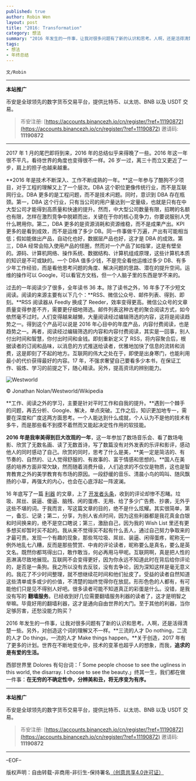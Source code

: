 ```yaml
---
published: true
author: Robin Wen
layout: post
title: "2016: Transformation"
category: 想法
summary: "2016 年发生的一件事，让我对很多问题有了新的认识和思考。人啊，还是活得清楚一些。另外，对创造这个词的理解又不一样。三流的人才 Do nothing，二流的人才 Do things，一流的人才 Make things happen。关于创造，2017 年有了更多的计划。世界在不断地变化中，技术的变革也超乎人的想象，而我，追求的是有爱的生活。西部世界里 Dolores 有句台词：「 Some people choose to see the ugliness in this world, the disarray. I choose to see the beauty.」终其一生，我们都在做一件事：在无穷的不确定性中，分辨美和丑，将无序变为有序。"
tags:
- 想法
- 年终总结
---
```


`文/Robin`

***

**本站推广**

币安是全球领先的数字货币交易平台，提供比特币、以太坊、BNB 以及 USDT 交易。

> 币安注册: [https://accounts.binancezh.io/cn/register/?ref=11190872](https://accounts.binancezh.io/cn/register/?ref=11190872)
> 邀请码: **11190872**

***

2017 年 1 月的尾巴即将到来，2016 年的总结似乎来得晚了一些。2016 年这一年很不平凡，看待世界的角度也变得很不一样。26 岁一过，离三十而立又更近了一步，肩上的担子也越来越重。

**2016 年是技术不断深入、工作不断成熟的一年。**这一年参与了酷狗不少项目，对于工程的理解又上了一个层次。DBA 这个职位更像传统行业，而不是互联网行业。DBA 更多的是工程问题，而不是技术问题。同时，意识到 DBA 存在瓶颈。第一，DBA 这个行业，只有当公司的用户量达到一定量级，也就是只有在中大型公司才能得到高质量和快速的提升。然而，中大型公司数量有限，招聘的名额也有限，怎样在激烈竞争中脱颖而出，关键在于你的核心竞争力，你要说服别人凭什么聘用你。第二，DBA 更多的是资源消耗和资源维稳，而不是成果产出。KPI 更多的是看到成效，而不是运维了多少 DB。同一件事做千万遍，产出有可能相当低；假如能做出产品，自动化也好，数据层产品也好，这才是 DBA 的成效。第三，DBA 经常会陷入使用产品的怪圈，然而对一个产品了如指掌，这是有壁垒的。源码、计算机网络、操作系统、数据结构、计算机组成原理，这些计算机本质的知识是不可或缺的。一个 DBA 值多少钱，不是完全看他运维过多少 DB、有多少年工作经验，而是看他思考问题的角度、解决问题的思路、潜在的提升空间。运维的操作可以 Google，可以看官方文档，但一个人脑子里的东西是学不来的。

过去的一年阅读少了很多，全年读书 36 本。除了读书之外，16 年多了不少短文阅读。阅读的来源主要有以下几个：**RSS、微信公众号、邮件列表、得到、即刻。**RSS 阅读器从 Feedly 换成了 Reeder，效率变得更高。微信公众号的文章质量变得参差不齐，需要更仔细地筛选。邮件列表这种古老的聚合阅读方式，如今依然毫不过时。人们变得越来越懒，大量阅读经过编辑筛选的内容，这将是阅读趋势之一。得到这个产品可以说是 2016 年心目中的年度产品，内容付费阅读，也是趋势之一。再者，阅读经过编辑筛选的内容和内容付费阅读，其实是一回事，别人付出时间和智慧，你付出时间和金钱。即刻重新定义了 RSS，将内容聚合后，根据读者的订阅和品味，以消息的方式推送给读者，优雅地加快了信息的流转和消费，这是即刻了不起的地方。互联网的伟大之处在于，即使是出身寒门，也能利用最小的代价获得最好的内容。17 年，不强求奢望自己要看多少本书，在保证工作、锻炼、学习的前提之下，随心精读。另外，提高资讯的辨别能力。

![Westworld](https://cdn.dbarobin.com/WeB5WGr.jpg)

© Jonathan Nolan/Westworld/Wikipedia

**工作、阅读之外的学习，主要是针对平时工作和自我的提升。**遇到一个棘手的问题，再去分析、Google、解决，单点突破。工作之后，知识更加地专一，需要在深度和广度这两方面思考。一个人能达到什么成就，个人认为不是他的技术有多牛，而是那些看不到摸不着然而又能起决定性作用的软技能。

**2016 年是我审美得到巨大改观的一年**，这一年参加了数场音乐会、看了数场电影、欣赏了无数名画、读了无数首诗，写了数篇没有对外发表的乐评和影评，感动他人的同时感动了自己。欣赏的同时，思考了什么是美，**美一定是简洁的、有节奏的、自然的、让人觉得舒服的、有故事的、富于情感和思想的。**国人在美感的培养方面非常欠缺，然而随着消费升级，人们追求的不仅仅是物质，这也是智育教育之外的美学教育有市场的原因。一段舒缓的音乐、清晨小鸟的鸣叫、随风飘扬的小草，再强大的内心，也会在心底浮起一阵波澜。

16 年底写了一篇 [利器](https://dbarobin.com/2016/12/21/liqi-of-robinwen) 的文章，上了 [开发者头条](https://toutiao.io/posts/0netpt)，收到的评论却惨不忍睹。垃圾、屌丝、装逼、傻逼、脑残、闲的蛋疼、无用、给了多少广告费、抄袭，无外乎这些不堪的词。于我而言，写这篇文章的目的，绝不是什么炫耀。其实很简单，第一，备忘、记录；第二，分享，为别人省点时间，因为这些利器都是我花真金白银和时间换来的，绝不是空口瞎说；第三，激励自己，因为我的 Wish List 里还有更多想买却暂时买不起的。我从来不觉得买不起有什么丢人，通过自己努力争取来的才最可贵。发现一个有趣的现象，那些骂垃圾、屌丝、装逼、闲得蛋疼，昵称无一例外地乱七八糟，反而是那些赞赏、中肯的评论读者，昵称要么是真名，要么是英文名。既然你都骂得出口，敢作敢当，何必再用马甲呢。互联网啊，真是把人性的恶淋漓尽致地展现。互联网不会变得更好，因为你永远不知道此时在背后给你评论的，是否是一条狗。我之所以没有去反驳，没有去争论，因为深知这样是毫无意义的。我花了不少时间整理，就不想继续花时间和他们扯皮了。受益的读者自然知道这些清单或多或少的价值，不清楚的始终觉得你在放屁。形形色色的人都有，有可能他们只是见不得别人好吧。很多读者可能不知道真正的彩蛋是什么。没错，是我没有写的 **翻墙服务**。已经收到好几位需要翻墙服务利器的读者了，这才是明智之举嘛。毕竟好用的翻墙利器，这才是通向自由世界的大门。至于其他的利器，当你足够厉害，还愁没能力购买？

2016 年发生的一件事，让我对很多问题有了新的认识和思考。人啊，还是活得清楚一些。另外，对创造这个词的理解又不一样。**三流的人才 Do nothing，二流的人才 Do things，一流的人才 Make things happen。**关于创造，2017 年有了更多的计划。世界在不断地变化中，技术的变革也超乎人的想象，而我，**追求的是有爱的生活。**

西部世界里 Dolores 有句台词：「 Some people choose to see the ugliness in this world, the disarray. I choose to see the beauty.」终其一生，我们都在做一件事：**在无穷的不确定性中，分辨美和丑，将无序变为有序。**

***

**本站推广**

币安是全球领先的数字货币交易平台，提供比特币、以太坊、BNB 以及 USDT 交易。

> 币安注册: [https://accounts.binancezh.io/cn/register/?ref=11190872](https://accounts.binancezh.io/cn/register/?ref=11190872)
> 邀请码: **11190872**

***

–EOF–

版权声明：自由转载-非商用-非衍生-保持署名<a href="http://creativecommons.org/licenses/by-nc-nd/4.0/deed.zh" target="_blank">（创意共享4.0许可证）</a>
